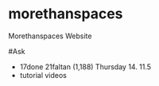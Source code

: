# morethanspaces
Morethanspaces Website

#Ask
- 17done 21faltan (1,188) Thursday 14. 11.5
- tutorial videos
